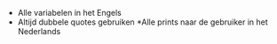 * Alle variabelen in het Engels
* Altijd dubbele quotes gebruiken
*Alle prints naar de gebruiker in het Nederlands